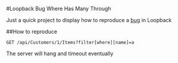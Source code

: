 #Loopback Bug Where Has Many Through

Just a quick project to display how to reproduce a [bug](https://github.com/strongloop/loopback/issues/1737) in Loopback

##How to reproduce
```
GET /api/Customers/1/Items?filter[where][name]=a
```
The server will hang and timeout eventually
